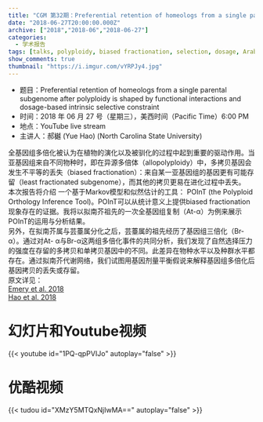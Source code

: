 ```yaml
---
title: "CGM 第32期：Preferential retention of homeologs from a single parental subgenome after polyploidy is shaped by functional interactions and dosage-based intrinsic selective constraint"
date: "2018-06-27T20:00:00.000Z"
archive: ["2018","2018-06","2018-06-27"]
categories:
  - 学术报告
tags: [talks, polyploidy, biased fractionation, selection, dosage, Arabidopsis, Brassica]
show_comments: true
thumbnail: "https://i.imgur.com/vYRPJy4.jpg"
---
```


- 题目：Preferential retention of homeologs from a single parental subgenome after polyploidy is shaped by functional interactions and dosage-based intrinsic selective constraint
- 时间：2018 年 06 月 27 号（星期三），美西时间（Pacific Time）6:00 PM
- 地点：YouTube live stream 
- 主讲人：郝樾 (Yue Hao) (North Carolina State University)

全基因组多倍化被认为在植物的演化以及被驯化的过程中起到重要的驱动作用。当亚基因组来自不同物种时，即在异源多倍体（allopolyploidy）中，多拷贝基因会发生不平等的丢失（biased fractionation）：来自某一亚基因组的基因更有可能存留（least fractionated subgenome），而其他的拷贝更易在进化过程中丢失。<br>
本次报告将介绍 一个基于Markov模型和似然估计的工具： POInT (the Polyploid Orthology Inference Tool)。POInT可以从统计意义上提供biased fractionation 现象存在的证据。我将以拟南芥祖先的一次全基因组复制（At-α）为例来展示POInT的运用与分析结果。<br>
另外，在拟南芥属与芸薹属分化之后，芸薹属的祖先经历了基因组三倍化（Br-α）。通过对At- α与Br-α这两组多倍化事件的共同分析，我们发现了自然选择压力的强度在存留的多拷贝和单拷贝基因中的不同。此差异在物种水平以及种群水平都存在。通过拟南芥代谢网络，我们试图用基因剂量平衡假说来解释基因组多倍化后基因拷贝的丢失或存留。<br>
原文详见：<br>
[Emery et al. 2018](http://journals.plos.org/plosgenetics/article?id=10.1371/journal.pgen.1007267)<br>
[Hao et al. 2018](https://academic.oup.com/gbe/article/10/3/999/4943970)<br>

# 幻灯片和Youtube视频

{{< youtube id="1PQ-qpPVIJo" autoplay="false" >}}


# 优酷视频

{{< tudou id="XMzY5MTQxNjIwMA==" autoplay="false" >}}

